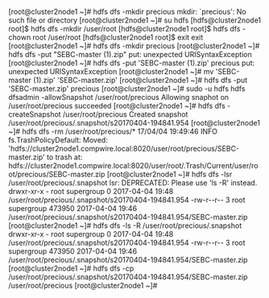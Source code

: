 [root@cluster2node1 ~]# hdfs dfs -mkdir precious
mkdir: `precious': No such file or directory
[root@cluster2node1 ~]# su hdfs
[hdfs@cluster2node1 root]$ hdfs dfs -mkdir /user/root
[hdfs@cluster2node1 root]$ hdfs dfs -chown root /user/root
[hdfs@cluster2node1 root]$ exit
exit
[root@cluster2node1 ~]# hdfs dfs -mkdir precious
[root@cluster2node1 ~]# hdfs dfs -put "SEBC-master (1).zip"
put: unexpected URISyntaxException
[root@cluster2node1 ~]# hdfs dfs -put 'SEBC-master (1).zip' precious
put: unexpected URISyntaxException
[root@cluster2node1 ~]# mv 'SEBC-master (1).zip' 'SEBC-master.zip'
[root@cluster2node1 ~]# hdfs dfs -put 'SEBC-master.zip' precious
[root@cluster2node1 ~]# sudo -u hdfs hdfs dfsadmin -allowSnapshot /user/root/precious
Allowing snaphot on /user/root/precious succeeded
[root@cluster2node1 ~]# hdfs dfs -createSnapshot  /user/root/precious
Created snapshot /user/root/precious/.snapshot/s20170404-194841.954
[root@cluster2node1 ~]# hdfs dfs -rm /user/root/precious/*
17/04/04 19:49:46 INFO fs.TrashPolicyDefault: Moved: 'hdfs://cluster2node1.compwire.local:8020/user/root/precious/SEBC-master.zip' to trash at: hdfs://cluster2node1.compwire.local:8020/user/root/.Trash/Current/user/root/precious/SEBC-master.zip
[root@cluster2node1 ~]# hdfs dfs -lsr /user/root/precious/.snapshot
lsr: DEPRECATED: Please use 'ls -R' instead.
drwxr-xr-x   - root supergroup          0 2017-04-04 19:48 /user/root/precious/.snapshot/s20170404-194841.954
-rw-r--r--   3 root supergroup     473950 2017-04-04 19:46 /user/root/precious/.snapshot/s20170404-194841.954/SEBC-master.zip
[root@cluster2node1 ~]# hdfs dfs -ls -R /user/root/precious/.snapshot
drwxr-xr-x   - root supergroup          0 2017-04-04 19:48 /user/root/precious/.snapshot/s20170404-194841.954
-rw-r--r--   3 root supergroup     473950 2017-04-04 19:46 /user/root/precious/.snapshot/s20170404-194841.954/SEBC-master.zip
[root@cluster2node1 ~]# hdfs dfs -cp /user/root/precious/.snapshot/s20170404-194841.954/SEBC-master.zip /user/root/precious
[root@cluster2node1 ~]#
